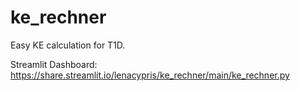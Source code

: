 # ke_rechner
Easy KE calculation for T1D.

Streamlit Dashboard:
https://share.streamlit.io/lenacypris/ke_rechner/main/ke_rechner.py
